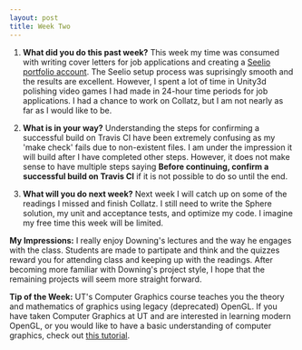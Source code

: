 ```yaml
---
layout: post
title: Week Two
---
```


1. **What did you do this past week?** 
This week my time was consumed with writing cover letters for job applications and creating a [Seelio portfolio account](https://seelio.com/phoenixbishea). The Seelio setup process was suprisingly smooth and the results are excellent. However, I spent a lot of time in Unity3d polishing video games I had made in 24-hour time periods for job applications. I had a chance to work on Collatz, but I am not nearly as far as I would like to be. 

2. **What is in your way?** 
Understanding the steps for confirming a successful build on Travis CI have been extremely confusing as my 'make check' fails due to non-existent files. I am under the impression it will build after I have completed other steps. However, it does not make sense to have multiple steps saying **Before continuing, confirm a successful build on Travis CI** if it is not possible to do so until the end.

3. **What will you do next week?** 
Next week I will catch up on some of the readings I missed and finish Collatz. I still need to write the Sphere solution, my unit and acceptance tests, and optimize my code. I imagine my free time this week will be limited.

**My Impressions:**
I really enjoy Downing's lectures and the way he engages with the class. Students are made to partipate and think and the quizzes reward you for attending class and keeping up with the readings. After becoming more familiar with Downing's project style, I hope that the remaining projects will seem more straight forward.

**Tip of the Week:** UT's Computer Graphics course teaches you the theory and mathematics of graphics using legacy (deprecated) OpenGL. If you have taken Computer Graphics at UT and are interested in learning modern OpenGL, or you would like to have a basic understanding of computer graphics, check out [this tutorial](https://open.gl/). 
